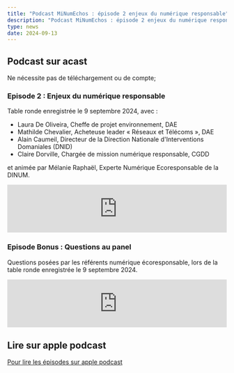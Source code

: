 ```yaml
---
title: "Podcast MiNumEchos : épisode 2 enjeux du numérique responsable"
description: "Podcast MiNumEchos : épisode 2 enjeux du numérique responsable"
type: news
date: 2024-09-13
---
```

<!-- image: /img/posts/podcast/banniere-podcast.webp -->

<!-- ![]({{ image }}) -->

## Podcast sur acast

Ne nécessite pas de téléchargement ou de compte;

### Episode 2 : Enjeux du numérique responsable

Table ronde enregistrée le 9 septembre 2024, avec :
* Laura De Oliveira, Cheffe de projet environnement, DAE
* Mathilde Chevalier, Acheteuse leader « Réseaux et Télécoms », DAE
* Alain Caumeil, Directeur de la Direction Nationale d'Interventions Domaniales (DNID)
* Claire Dorville, Chargée de mission numérique responsable, CGDD

et animée par Mélanie Raphaël, Experte Numérique Ecoresponsable de la DINUM.

<iframe src="https://shows.acast.com/minumeco-initiatives-pour-un-numerique-ecoresponsable/episodes/66e4043451960f14a80b1b5f" frameBorder="0" width="100%" height="110px" allow="autoplay"></iframe>

### Episode Bonus : Questions au panel

Questions posées par les référents numérique écoresponsable, lors de la table ronde enregistrée le 9 septembre 2024.

<iframe src="https://shows.acast.com/minumeco-initiatives-pour-un-numerique-ecoresponsable/episodes/66e40548b3f093eecc0bdedd" frameBorder="0" width="100%" height="110px" allow="autoplay"></iframe>

## Lire sur apple podcast

[Pour lire les épisodes sur apple podcast](https://podcasts.apple.com/fr/podcast/minumechos-initiatives-pour-un-num%C3%A9rique-public/id1759375669)
